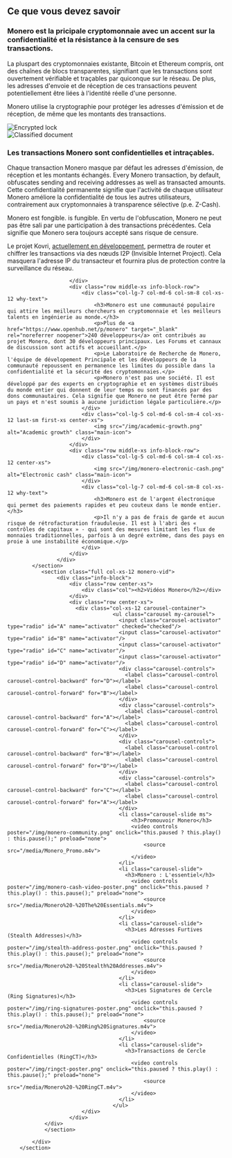 <div class="site-wrap">
    <section class="container">
            <div class="row">
                <section class="container about-monero full col-xs-12">
                    <div class="info-block">
                        <div class="row center-xs">
                            <div class="col"><h2>Ce que vous devez savoir</h2></div>
                        </div>
                        <div class="row middle-xs info-block-row private">
                            <div class="col-lg-7 col-md-6 col-sm-8 col-xs-12  why-text">
                                <h3>Monero est la pricipale cryptomonnaie avec un accent sur la confidentialité et la résistance à la censure de ses transactions.</h3>
                                <p>La pluspart des cryptomonnaies existante, Bitcoin et Ethereum compris, ont des chaînes de blocs transparentes, signifiant que les transactions sont ouvertement vérifiable et traçables par quiconque sur le réseau. De plus, les adresses d'envoie et de réception de ces transactions peuvent potentiellement être liées à l'identité réelle d'une personne. </p>
                                <p>Monero utilise la cryptographie pour protéger les adresses d'émission et de réception, de même que les montants des transactions.</p>
                            </div>
                            <div class="col-lg-5 col-md-6 col-sm-4 col-xs-12 last-sm first-xs center-xs">
                                <img src="/img/crypto-lock.png" alt="Encrypted lock" class="main-icon">
                            </div>
                        </div>
                        <div class="row middle-xs info-block-row">
                            <div class="col-lg-5 col-md-6 col-sm-4 col-xs-12 center-xs">
                                <img src="/img/monero-classified.png" alt="Classified document" class="main-icon">
                            </div>
                            <div class="col-lg-7 col-md-6 col-sm-8 col-xs-12 why-text">
                                <h3>Les transactions Monero sont confidentielles et intraçables.</h3>
                                <p>Chaque transaction Monero masque par défaut les adresses d'émission, de réception et les montants échangés.  Every Monero transaction, by default, obfuscates sending and receiving addresses as well as transacted amounts. Cette confidentialité permanente signifie que l'activité de chaque utilisateur Monero améliore la confidentialité de tous les autres utilisateurs, contrairement aux cryptomonnaies à transparence sélective (p.e. Z-Cash).</p>
                                <p>Monero est fongible. is fungible. En vertu de l'obfuscation, Monero ne peut pas être sali par une participation à des transactions précédentes. Cela signifie que Monero sera toujours accepté sans risque de censure.</p>
                                <p>Le projet Kovri, <a href="https://getkovri.org/">actuellement en développement</a>, permettra de router et chiffrer les transactions via des nœuds I2P (Invisible Internet Project). Cela masquera l'adresse IP du transacteur et fournira plus de protection contre la surveillance du réseau.</p>
                            </div>

                        </div>
                        <div class="row middle-xs info-block-row">
                            <div class="col-lg-7 col-md-6 col-sm-8 col-xs-12 why-text">
                                <h3>Monero est une communauté populaire qui attire les meilleurs chercheurs en cryptomonnaie et les meilleurs talents en ingénierie au monde.</h3>
                                <p>Plus de <a href="https://www.openhub.net/p/monero" target="_blank" rel="noreferrer noopener">240 développeurs</a> ont contribués au projet Monero, dont 30 développeurs principaux. Les Forums et cannaux de discussion sont actifs et accueillant.</p>
                                <p>Le Laboratoire de Recherche de Monero, l'équipe de dévelopement Principale et les développeurs de la communauté repoussent en permanence les limites du possible dans la confidentialité et la sécurité des cryptomonnaies.</p>
                                <p>Monero n'est pas une société. Il est développé par des experts en cryptographie et en systèmes distribués du monde entier qui donnent de leur temps ou sont financés par des dons communautaires. Cela signifie que Monero ne peut être fermé par un pays et n'est soumis à aucune juridiction légale particulière.</p>
                            </div>
                            <div class="col-lg-5 col-md-6 col-sm-4 col-xs-12 last-sm first-xs center-xs">
                                <img src="/img/academic-growth.png" alt="Academic growth" class="main-icon">
                            </div>
                        </div>
                        <div class="row middle-xs info-block-row">
                            <div class="col-lg-5 col-md-6 col-sm-4 col-xs-12 center-xs">
                                <img src="/img/monero-electronic-cash.png" alt="Electronic cash" class="main-icon">
                            </div>
                            <div class="col-lg-7 col-md-6 col-sm-8 col-xs-12 why-text">
                                <h3>Monero est de l'argent électronique qui permet des paiements rapides et peu couteux dans le monde entier.</h3>
                                <p>Il n'y a pas de frais de garde et aucun risque de rétrofacturation frauduleuse. Il est à l'abri des « contrôles de capitaux » - qui sont des mesures limitant les flux de monnaies traditionnelles, parfois à un degré extrême, dans des pays en proie à une instabilité économique.</p>
                            </div>
                        </div>
                    </div>
            </section>
               <section class="full col-xs-12 monero-vid">
                    <div class="info-block">
                        <div class="row center-xs">
                            <div class="col"><h2>Vidéos Monero</h2></div>
                        </div>
                        <div class="row center-xs">
                          <div class="col-xs-12 carousel-container">
                                      <ul class="carousel my-carousel">
                                        <input class="carousel-activator" type="radio" id="A" name="activator" checked="checked"/>
                                        <input class="carousel-activator" type="radio" id="B" name="activator"/>
                                        <input class="carousel-activator" type="radio" id="C" name="activator"/>
                                        <input class="carousel-activator" type="radio" id="D" name="activator"/>
                                        <div class="carousel-controls">
                                          <label class="carousel-control carousel-control-backward" for="D"></label>
                                          <label class="carousel-control carousel-control-forward" for="B"></label>
                                        </div>
                                        <div class="carousel-controls">
                                          <label class="carousel-control carousel-control-backward" for="A"></label>
                                          <label class="carousel-control carousel-control-forward" for="C"></label>
                                        </div>
                                        <div class="carousel-controls">
                                          <label class="carousel-control carousel-control-backward" for="B"></label>
                                          <label class="carousel-control carousel-control-forward" for="D"></label>
                                        </div>
                                        <div class="carousel-controls">
                                          <label class="carousel-control carousel-control-backward" for="C"></label>
                                          <label class="carousel-control carousel-control-forward" for="A"></label>
                                        </div>
                                        <li class="carousel-slide ms">
                                            <h3>Promouvoir Monero</h3>
                                            <video controls poster="/img/monero-community.png" onclick="this.paused ? this.play() : this.pause();" preload="none">
                                                <source src="/media/Monero_Promo.m4v">
                                            </video>
                                        </li>
                                        <li class="carousel-slide">
                                          <h3>Monero : L'essentiel</h3>
                                            <video controls poster="/img/monero-cash-video-poster.png" onclick="this.paused ? this.play() : this.pause();" preload="none">
                                                <source src="/media/Monero%20-%20The%20Essentials.m4v">
                                            </video>
                                        </li>
                                        <li class="carousel-slide">
                                          <h3>Les Adresses Furtives (Stealth Addresses)</h3>
                                            <video controls poster="/img/stealth-address-poster.png" onclick="this.paused ? this.play() : this.pause();" preload="none">
                                                <source src="/media/Monero%20-%20Stealth%20Addresses.m4v">
                                            </video>
                                        </li>
                                        <li class="carousel-slide">
                                          <h3>Les Signatures de Cercle (Ring Signatures)</h3>
                                            <video controls poster="/img/ring-signatures-poster.png" onclick="this.paused ? this.play() : this.pause();" preload="none">
                                                <source src="/media/Monero%20-%20Ring%20Signatures.m4v">
                                            </video>
                                        </li>
                                        <li class="carousel-slide">
                                          <h3>Transactions de Cercle Confidentielles (RingCT)</h3>
                                            <video controls poster="/img/ringct-poster.png" onclick="this.paused ? this.play() : this.pause();" preload="none">
                                                <source src="/media/Monero%20-%20RingCT.m4v">
                                            </video>
                                        </li>
                                      </ul>
                            </div>
                        </div>
                </div>
                </section>

            </div>
        </section>
</div>
